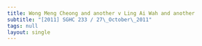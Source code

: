 ```yaml
---
title: Wong Meng Cheong and another v Ling Ai Wah and another
subtitle: "[2011] SGHC 233 / 27\_October\_2011"
tags: null
layout: single
---
```


